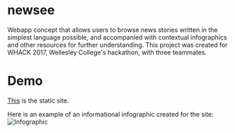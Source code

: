 # newsee

Webapp concept that allows users to browse news stories written in the simplest language possible, and accompanied with contextual infographics and other resources for further understanding. This project was created for WHACK 2017, Wellesley College's hackathon, with three teammates.

# Demo 

[This](https://christinatchen.github.io/newsee/) is the static site.

Here is an example of an informational infographic created for the site:
![Infographic](https://github.com/christinatchen/newsee/master/images/infographic.jpg "infographic")
